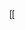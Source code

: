 [[<!DOCTYPE html>
<html lang="es">
<head>
    <meta charset="UTF-8">
    <meta name="viewport" content="width=device-width, initial-scale=1.0">
    <title>Inicio de sesión - [Nombre de la Empresa]</title>
    <style>
        body {
            font-family: Arial, sans-serif;
[            background-color: #f4f4f9;
            margin: 0;
            padding: 0;
            display: flex;
            justify-content: center;
            align-items: center;
            height: 100vh;
        }

        .login-container {
            background-color: #fff;
            padding: 30px;
            border-radius: 8px;
            box-shadow: 0 4px 8px rgba(0, 0, 0, 0.1);
            width: 300px;
            text-align: center;
        }

        .login-container h2 {
            font-size: 24px;
            margin-bottom: 20px;
            color: #333;
        }

        .login-container input {
            width: 100%;
            padding: 12px;](https://github.com/VLADIMIRSAHAGUN/VladCode.git)
            margin: 10px 0;
            border: 1px solid #ccc;
            border-radius: 4px;
            font-size: 16px;
            box-sizing: border-box;
        }

        .login-container input[type="submit"] {
            background-color: #0056b3;
            color: white;
            cursor: pointer;
            font-weight: bold;
            border: none;
        }

        .login-container input[type="submit"]:hover {
            background-color: #00408f;
        }

        .login-container .forgot-password {
            font-size: 14px;
            color: #0056b3;
            text-decoration: none;
        }

        .login-container .forgot-password:hover {
            text-decoration: underline;
        }

        .login-container .signup {
            font-size: 14px;
            margin-top: 15px;
        }

        .login-container .signup a {
            color: #0056b3;
            text-decoration: none;
        }

        .login-container .signup a:hover {
            text-decoration: underline;
        }
    </style>
</head>
<body>

    <div class="login-container">
        <h2>Inicio de Sesión</h2>
        <form action="#" method="POST">
            <input type="email" name="email" placeholder="Correo Electrónico" required>
            <input type="password" name="password" placeholder="Contraseña" required>
            <input type="submit" value="Iniciar sesión">
        </form>
        <a href="#" class="forgot-password">¿Olvidaste tu contraseña?</a>
        <div class="signup">
            <p>¿No tienes una cuenta? <a href="#">Crear cuenta</a></p>
        </div>
    </div>

</body>
</html>
](https://github.com/VLADIMIRSAHAGUN/VladCode.git)
](https://github.com/VLADIMIRSAHAGUN/VladCode.git)
